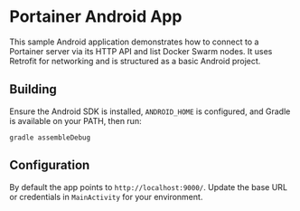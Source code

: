 # Portainer Android App

This sample Android application demonstrates how to connect to a Portainer server via its HTTP API and list Docker Swarm nodes. It uses Retrofit for networking and is structured as a basic Android project.

## Building

Ensure the Android SDK is installed, `ANDROID_HOME` is configured, and Gradle is available on your PATH, then run:

```
gradle assembleDebug
```

## Configuration

By default the app points to `http://localhost:9000/`. Update the base URL or credentials in `MainActivity` for your environment.
